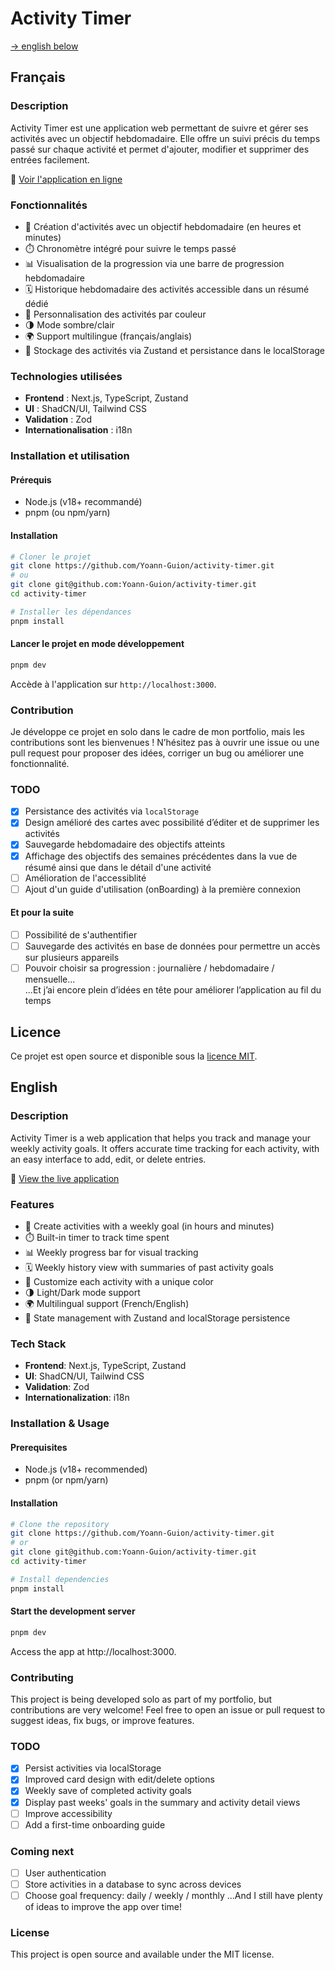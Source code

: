 # Activity Timer

[-> english below](#english)

## Français

### Description

Activity Timer est une application web permettant de suivre et gérer ses activités avec un objectif hebdomadaire. Elle offre un suivi précis du temps passé sur chaque activité et permet d'ajouter, modifier et supprimer des entrées facilement.

🔗 [Voir l'application en ligne](https://activity-timer.vercel.app)

### Fonctionnalités
- 🎯 Création d'activités avec un objectif hebdomadaire (en heures et minutes)
- ⏱️ Chronomètre intégré pour suivre le temps passé
- 📊 Visualisation de la progression via une barre de progression hebdomadaire
- 🗓️ Historique hebdomadaire des activités accessible dans un résumé dédié
- 🎨 Personnalisation des activités par couleur
- 🌗 Mode sombre/clair
- 🌍 Support multilingue (français/anglais)
- 📌 Stockage des activités via Zustand et persistance dans le localStorage

### Technologies utilisées
- **Frontend** : Next.js, TypeScript, Zustand
- **UI** : ShadCN/UI, Tailwind CSS
- **Validation** : Zod
- **Internationalisation** : i18n

### Installation et utilisation
#### Prérequis
- Node.js (v18+ recommandé)
- pnpm (ou npm/yarn)

#### Installation
```sh
# Cloner le projet
git clone https://github.com/Yoann-Guion/activity-timer.git 
# ou
git clone git@github.com:Yoann-Guion/activity-timer.git
cd activity-timer

# Installer les dépendances
pnpm install
```

#### Lancer le projet en mode développement
```sh
pnpm dev
```
Accède à l'application sur `http://localhost:3000`.

### Contribution
Je développe ce projet en solo dans le cadre de mon portfolio, mais les contributions sont les bienvenues !
N’hésitez pas à ouvrir une issue ou une pull request pour proposer des idées, corriger un bug ou améliorer une fonctionnalité.

### TODO
- [x] Persistance des activités via `localStorage`
- [x] Design amélioré des cartes avec possibilité d’éditer et de supprimer les activités
- [x] Sauvegarde hebdomadaire des objectifs atteints
- [x] Affichage des objectifs des semaines précédentes dans la vue de résumé ainsi que dans le détail d'une activité
- [ ] Amélioration de l'accessiblité
- [ ] Ajout d'un guide d'utilisation (onBoarding) à la première connexion 

#### Et pour la suite
- [ ] Possibilité de s'authentifier
- [ ] Sauvegarde des activités en base de données pour permettre un accès sur plusieurs appareils
- [ ] Pouvoir choisir sa progression : journalière / hebdomadaire / mensuelle...  
...Et j’ai encore plein d’idées en tête pour améliorer l’application au fil du temps

## Licence

Ce projet est open source et disponible sous la [licence MIT](./LICENSE).  





## English

### Description

Activity Timer is a web application that helps you track and manage your weekly activity goals. It offers accurate time tracking for each activity, with an easy interface to add, edit, or delete entries.

🔗 [View the live application](https://activity-timer.vercel.app)

### Features
- 🎯 Create activities with a weekly goal (in hours and minutes)
- ⏱️ Built-in timer to track time spent
- 📊 Weekly progress bar for visual tracking
- 🗓️ Weekly history view with summaries of past activity goals
- 🎨 Customize each activity with a unique color
- 🌗 Light/Dark mode support
- 🌍 Multilingual support (French/English)
- 📌 State management with Zustand and localStorage persistence

### Tech Stack
- **Frontend**: Next.js, TypeScript, Zustand
- **UI**: ShadCN/UI, Tailwind CSS
- **Validation**: Zod
- **Internationalization**: i18n

### Installation & Usage
#### Prerequisites
- Node.js (v18+ recommended)
- pnpm (or npm/yarn)

#### Installation

```sh
# Clone the repository
git clone https://github.com/Yoann-Guion/activity-timer.git 
# or
git clone git@github.com:Yoann-Guion/activity-timer.git
cd activity-timer

# Install dependencies
pnpm install
```

#### Start the development server
```sh
pnpm dev
```

Access the app at http://localhost:3000.

### Contributing

This project is being developed solo as part of my portfolio, but contributions are very welcome!
Feel free to open an issue or pull request to suggest ideas, fix bugs, or improve features.

### TODO
- [x] Persist activities via localStorage
- [x] Improved card design with edit/delete options
- [x] Weekly save of completed activity goals
- [x] Display past weeks' goals in the summary and activity detail views
- [ ] Improve accessibility
- [ ] Add a first-time onboarding guide

### Coming next
- [ ] User authentication
- [ ] Store activities in a database to sync across devices
- [ ] Choose goal frequency: daily / weekly / monthly
...And I still have plenty of ideas to improve the app over time!

### License

This project is open source and available under the MIT license.